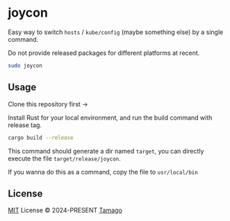 # joycon

Easy way to switch `hosts` / `kube/config` (maybe something else) by a single command.

Do not provide released packages for different platforms at recent.

```bash
sudo joycon
```

## Usage

Clone this repository first ->

Install Rust for your local environment, and run the build command with release tag.

```bash
cargo build --release
```

This command should generate a dir named `target`, you can directly execute the file `target/release/joycon`.

If you wanna do this as a command, copy the file to `usr/local/bin`

## License

[MIT](./LICENSE) License © 2024-PRESENT [Tamago](https://github.com/tmg0)

